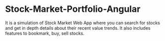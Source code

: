 # Stock-Market-Portfolio-Angular
It is a simulation of Stock Market Web App where you can search for stocks and get in depth details about their recent value trends. It also includes features to bookmark, buy, sell stocks.

